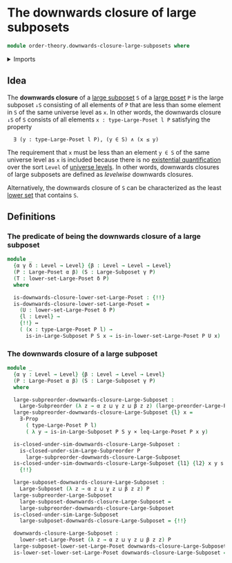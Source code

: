 # The downwards closure of large subposets

```agda
module order-theory.downwards-closure-large-subposets where
```

<details><summary>Imports</summary>

```agda
open import foundation.cartesian-product-types
open import foundation.existential-quantification
open import foundation.logical-equivalences
open import foundation.universe-levels

open import order-theory.large-posets
open import order-theory.large-subposets
open import order-theory.large-subpreorders
open import order-theory.lower-sets-large-posets
```

</details>

## Idea

The **downwards closure** of a [large subposet](order-theory.large-subposets.md) `S` of a [large poset](order-theory.large-posets.md) `P` is the large subposet `↓S` consisting of all elements of `P` that are less than some element in `S` of the same universe level as `x`. In other words, the downwards closure `↓S` of `S` consists of all elements `x : type-Large-Poset l P` satisfying the property

```text
  ∃ (y : type-Large-Poset l P), (y ∈ S) ∧ (x ≤ y)
```

The requirement that `x` must be less than an element `y ∈ S` of the same universe level as `x` is included because there is no [existential quantification](foundation.existential-quantification.md) over the sort `Level` of [universe levels](foundation.universe-levels.md). In other words, downwards closures of large subposets are defined as _levelwise_ downwards closures.

Alternatively, the downwards closure of `S` can be characterized as the least [lower set](order-theory.lower-sets-large-posets.md) that contains `S`.

## Definitions

### The predicate of being the downwards closure of a large subposet

```agda
module _
  {α γ δ : Level → Level} {β : Level → Level → Level}
  (P : Large-Poset α β) (S : Large-Subposet γ P)
  (T : lower-set-Large-Poset δ P)
  where

  is-downwards-closure-lower-set-Large-Poset : {!!}
  is-downwards-closure-lower-set-Large-Poset =
    (U : lower-set-Large-Poset δ P)
    {l : Level} →
    {!!} ↔
    ( (x : type-Large-Poset P l) →
      is-in-Large-Subposet P S x → is-in-lower-set-Large-Poset P U x)
```

### The downwards closure of a large subposet

```agda
module _
  {α γ : Level → Level} {β : Level → Level → Level}
  (P : Large-Poset α β) (S : Large-Subposet γ P)
  where

  large-subpreorder-downwards-closure-Large-Subposet :
    Large-Subpreorder (λ z → α z ⊔ γ z ⊔ β z z) (large-preorder-Large-Poset P)
  large-subpreorder-downwards-closure-Large-Subposet {l} x =
    ∃-Prop
      ( type-Large-Poset P l)
      ( λ y → is-in-Large-Subposet P S y × leq-Large-Poset P x y)

  is-closed-under-sim-downwards-closure-Large-Subposet :
    is-closed-under-sim-Large-Subpreorder P
      large-subpreorder-downwards-closure-Large-Subposet
  is-closed-under-sim-downwards-closure-Large-Subposet {l1} {l2} x y s t p =
    {!!}

  large-subposet-downwards-closure-Large-Subposet :
    Large-Subposet (λ z → α z ⊔ γ z ⊔ β z z) P
  large-subpreorder-Large-Subposet
    large-subposet-downwards-closure-Large-Subposet =
    large-subpreorder-downwards-closure-Large-Subposet
  is-closed-under-sim-Large-Subposet
    large-subposet-downwards-closure-Large-Subposet = {!!}

  downwards-closure-Large-Subposet :
    lower-set-Large-Poset (λ z → α z ⊔ γ z ⊔ β z z) P
  large-subposet-lower-set-Large-Poset downwards-closure-Large-Subposet = {!!}
  is-lower-set-lower-set-Large-Poset downwards-closure-Large-Subposet = {!!}
```
